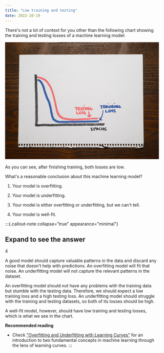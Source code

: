 ```yaml
---
title: "Low training and testing"
date: 2022-10-19
---
```


There's not a lot of context for you other than the following chart showing the training and testing losses of a machine learning model:

![](20221019.jpg)

As you can see, after finishing training, both losses are low.

What's a reasonable conclusion about this machine learning model?

1. Your model is overfitting.

2. Your model is underfitting.

3. Your model is either overfitting or underfitting, but we can't tell.

4. Your model is well-fit.

:::{.callout-note collapse="true" appearance="minimal"}
## Expand to see the answer

4

A good model should capture valuable patterns in the data and discard any noise that doesn't help with predictions. An overfitting model will fit that noise. An underfitting model will not capture the relevant patterns in the dataset.

An overfitting model should not have any problems with the training data but stumble with the testing data. Therefore, we should expect a low training loss and a high testing loss. An underfitting model should struggle with the training and testing datasets, so both of its losses should be high.

A well-fit model, however, should have low training and testing losses, which is what we see in the chart.

**Recommended reading**

* Check ["Overfitting and Underfitting with Learning Curves"](https://articles.bnomial.com/overfitting-underfitting-learning-curves) for an introduction to two fundamental concepts in machine learning through the lens of learning curves.
:::
